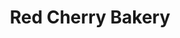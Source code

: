 ---
title: "Red Cherry Bakery"
url: /ozamiz/red-cherry-bakery-don-anselmo-bernad-avenue/
shop: bakery
---